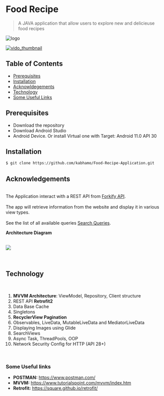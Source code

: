 # Food Recipe
> A JAVA application that allow users to explore new and delicieuse food recipes



![logo](https://upload.wikimedia.org/wikipedia/commons/5/59/Logo-Logo.svg)


[![vido_thumbnail](https://c1.staticflickr.com/3/2154/2054140257_58e87296b6.jpg)](https://www.youtube.com/watch?v=SjORe3_2bQc)


## Table of Contents

- [Prerequisites](#prerequisites)
- [Installation](#installation)
- [Acknowldegements](#acknowledgements)
- [Technology](#technology)
- [Some Useful Links](#some-useful-links)


## Prerequisites

- Download the repository
- Download Android Studio
- Android Device. Or install Virtual one with Target: Android 11.0 API 30

## Installation

```sh
$ git clone https://github.com/kabhamo/Food-Recipe-Application.git
```

## Acknowledgements

<br>
The Application interact with a REST API from <a href="https://forkify-api.herokuapp.com/" target="_blank" rel="nofollow">Forkify API</a>.
<br>
<br>The app will retrieve information from the website and display it in various view types.<br>
<br>See the list of all available queries <a href="https://forkify-api.herokuapp.com/phrases.html" target="_blank" rel="nofollow">Search Queries</a>. <br>

<strong>Architecture Diagram</strong>
<br><br>
<div class="text-center">
<img class="img-fluid text-center" src="https://codingwithmitch.s3.amazonaws.com/static/blog/8/mvvm_architecture.png"/>
</div>
<br><br>

## Technology
<br>
	<ol>
		<li><strong>MVVM Architecture</strong>: ViewModel, Repository, Client structure</li>
		<li>REST API <strong>Retrofit2</strong></li>
		<li>Data Base Cache</li>
		<li>Singletons</li>
		<li><strong>RecyclerView Pagination</strong></li>
		<li>Observables, LiveData, MutableLiveData and MediatorLiveData</li>
		<li>Displaying Images using Glide</li>
		<li>SearchViews</li>
		<li>Async Task, ThreadPools, OOP</li>
		<li>Network Security Config for HTTP (API 28+)</li>
	</ol>
<br>

### Some Useful links

- **POSTMAN:** https://www.postman.com/
- **MVVM:** https://www.tutorialspoint.com/mvvm/index.htm
- **Retrofit:** https://square.github.io/retrofit/
